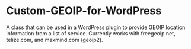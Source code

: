 Custom-GEOIP-for-WordPress
==========================

A class that can be used in a WordPress plugin to provide GEOIP location information from a list of service. Currently works with freegeoip.net, telize.com, and maxmind.com (geoip2).
